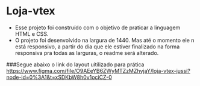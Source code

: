 # Loja-vtex

- Esse projeto foi construído com o objetivo de praticar a linguagem HTML e CSS.
- O projeto foi desenvolvido na largura de 1440. Mas até o momento ele n está responsivo, a partir do dia que ele estiver finalizado na forma responsiva pra todas as larguras, o readme será alterado.

###Segue abaixo o link do layout uitilizado para prática</br>
https://www.figma.com/file/O9AEeYB6ZWyMTZzMZhvjaY/loja-vtex-jussi?node-id=0%3A1&t=xSDKbW8h0v1ociCZ-0
